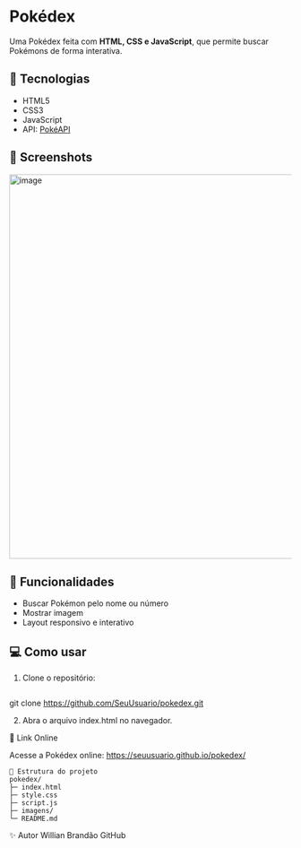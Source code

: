 # Pokédex

Uma Pokédex feita com **HTML, CSS e JavaScript**, que permite buscar Pokémons de forma interativa.

## 🚀 Tecnologias
- HTML5
- CSS3
- JavaScript
- API: [PokéAPI](https://pokeapi.co/)

## 📸 Screenshots

<img width="644" height="686" alt="image" src="https://github.com/user-attachments/assets/d3074629-342f-4449-aad8-a9af0d944b41" />


## 📝 Funcionalidades
- Buscar Pokémon pelo nome ou número
- Mostrar imagem
- Layout responsivo e interativo

## 💻 Como usar
1. Clone o repositório:  
```bash
```
git clone https://github.com/SeuUsuario/pokedex.git

2. Abra o arquivo index.html no navegador.

🔗 Link Online

Acesse a Pokédex online: https://seuusuario.github.io/pokedex/
```
📂 Estrutura do projeto
pokedex/
├─ index.html
├─ style.css
├─ script.js
├─ imagens/
└─ README.md
```
✨ Autor
Willian Brandão
GitHub
